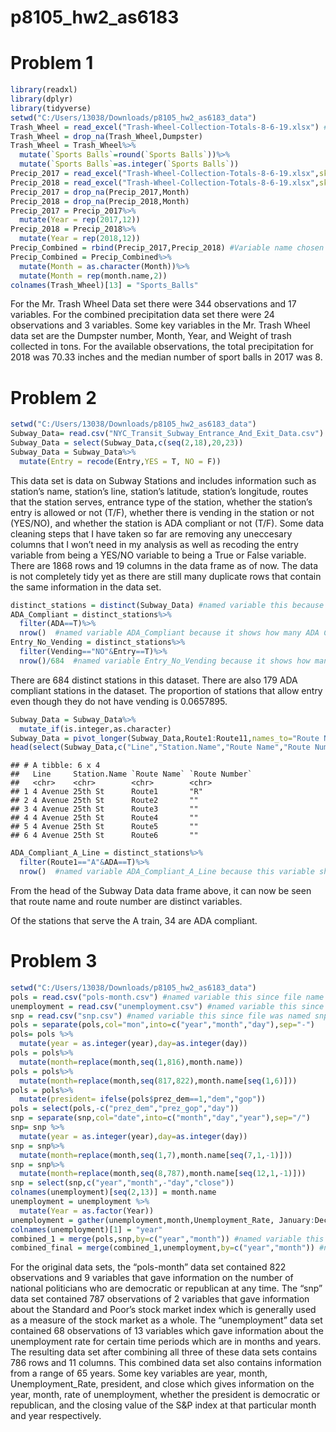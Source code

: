 p8105\_hw2\_as6183
================

# Problem 1

``` r
library(readxl)
library(dplyr)
library(tidyverse)
setwd("C:/Users/13038/Downloads/p8105_hw2_as6183_data")
Trash_Wheel = read_excel("Trash-Wheel-Collection-Totals-8-6-19.xlsx") #Trash_Wheel variable name based on name of data set
Trash_Wheel = drop_na(Trash_Wheel,Dumpster)
Trash_Wheel = Trash_Wheel%>%
  mutate(`Sports Balls`=round(`Sports Balls`))%>%
  mutate(`Sports Balls`=as.integer(`Sports Balls`))
Precip_2017 = read_excel("Trash-Wheel-Collection-Totals-8-6-19.xlsx",skip=1,sheet=6) #Variable name chosen because this is the precipitation for 2017
Precip_2018 = read_excel("Trash-Wheel-Collection-Totals-8-6-19.xlsx",skip=1,sheet=5)#Variable name chosen because this data shows the precipitation for 2018
Precip_2017 = drop_na(Precip_2017,Month)
Precip_2018 = drop_na(Precip_2018,Month)
Precip_2017 = Precip_2017%>%
  mutate(Year = rep(2017,12))
Precip_2018 = Precip_2018%>%
  mutate(Year = rep(2018,12))
Precip_Combined = rbind(Precip_2017,Precip_2018) #Variable name chosen because this data set combines the precipitation for 2017 and 2018
Precip_Combined = Precip_Combined%>%
  mutate(Month = as.character(Month))%>%
  mutate(Month = rep(month.name,2))
colnames(Trash_Wheel)[13] = "Sports_Balls" 
```

For the Mr. Trash Wheel Data set there were 344 observations and 17
variables. For the combined precipitation data set there were 24
observations and 3 variables. Some key variables in the Mr. Trash Wheel
data set are the Dumpster number, Month, Year, and Weight of trash
collected in tons. For the available observations, the total
precipitation for 2018 was 70.33 inches and the median number of sport
balls in 2017 was 8.

# Problem 2

``` r
setwd("C:/Users/13038/Downloads/p8105_hw2_as6183_data")
Subway_Data= read.csv("NYC_Transit_Subway_Entrance_And_Exit_Data.csv") #Named variable Subway_Data because the data set contains data on Subway Stations in NYC
Subway_Data = select(Subway_Data,c(seq(2,18),20,23))
Subway_Data = Subway_Data%>%
  mutate(Entry = recode(Entry,YES = T, NO = F))
```

This data set is data on Subway Stations and includes information such
as station’s name, station’s line, station’s latitude, station’s
longitude, routes that the station serves, entrance type of the station,
whether the station’s entry is allowed or not (T/F), whether there is
vending in the station or not (YES/NO), and whether the station is ADA
compliant or not (T/F). Some data cleaning steps that I have taken so
far are removing any uneccesary columns that I won’t need in my analysis
as well as recoding the entry variable from being a YES/NO variable to
being a True or False variable. There are 1868 rows and 19 columns in
the data frame as of now. The data is not completely tidy yet as there
are still many duplicate rows that contain the same information in the
data set.

``` r
distinct_stations = distinct(Subway_Data) #named variable this because it contains data on all the distinct Subway Stations with no repeating stations in it
ADA_Compliant = distinct_stations%>%  
  filter(ADA==T)%>%
  nrow()  #named variable ADA_Compliant because it shows how many ADA Compliant stations there are 
Entry_No_Vending = distinct_stations%>%
  filter(Vending=="NO"&Entry==T)%>%
  nrow()/684  #named variable Entry_No_Vending because it shows how many stations allow entry without vending
```

There are 684 distinct stations in this dataset. There are also 179 ADA
compliant stations in the dataset. The proportion of stations that allow
entry even though they do not have vending is 0.0657895.

``` r
Subway_Data = Subway_Data%>%
  mutate_if(is.integer,as.character)
Subway_Data = pivot_longer(Subway_Data,Route1:Route11,names_to="Route Name",values_to="Route Number")
head(select(Subway_Data,c("Line","Station.Name","Route Name","Route Number")))
```

    ## # A tibble: 6 x 4
    ##   Line     Station.Name `Route Name` `Route Number`
    ##   <chr>    <chr>        <chr>        <chr>         
    ## 1 4 Avenue 25th St      Route1       "R"           
    ## 2 4 Avenue 25th St      Route2       ""            
    ## 3 4 Avenue 25th St      Route3       ""            
    ## 4 4 Avenue 25th St      Route4       ""            
    ## 5 4 Avenue 25th St      Route5       ""            
    ## 6 4 Avenue 25th St      Route6       ""

``` r
ADA_Compliant_A_Line = distinct_stations%>%
  filter(Route1=="A"&ADA==T)%>%
  nrow()  #named variable ADA_Compliant_A_Line because this variable shows how many A Line stations are ADA Compliant
```

From the head of the Subway Data data frame above, it can now be seen
that route name and route number are distinct variables.

Of the stations that serve the A train, 34 are ADA compliant.

# Problem 3

``` r
setwd("C:/Users/13038/Downloads/p8105_hw2_as6183_data")
pols = read.csv("pols-month.csv") #named variable this since file name was pols-month.csv
unemployment = read.csv("unemployment.csv") #named variable this since data set gives information about unemployment data
snp = read.csv("snp.csv") #named variable this since file was named snp.csv
pols = separate(pols,col="mon",into=c("year","month","day"),sep="-")
pols= pols %>% 
  mutate(year = as.integer(year),day=as.integer(day))
pols = pols%>%
  mutate(month=replace(month,seq(1,816),month.name))
pols = pols%>%
  mutate(month=replace(month,seq(817,822),month.name[seq(1,6)]))
pols = pols%>%
  mutate(president= ifelse(pols$prez_dem==1,"dem","gop"))
pols = select(pols,-c("prez_dem","prez_gop","day"))
snp = separate(snp,col="date",into=c("month","day","year"),sep="/")
snp= snp %>% 
  mutate(year = as.integer(year),day=as.integer(day))
snp = snp%>%
  mutate(month=replace(month,seq(1,7),month.name[seq(7,1,-1)]))
snp = snp%>%
  mutate(month=replace(month,seq(8,787),month.name[seq(12,1,-1)]))
snp = select(snp,c("year","month",-"day","close"))
colnames(unemployment)[seq(2,13)] = month.name
unemployment = unemployment %>% 
  mutate(Year = as.factor(Year))
unemployment = gather(unemployment,month,Unemployment_Rate, January:December, factor_key=TRUE)
colnames(unemployment)[1] = "year"
combined_1 = merge(pols,snp,by=c("year","month")) #named variable this since it is an intermediary combined data frame, thus combined_1
combined_final = merge(combined_1,unemployment,by=c("year","month")) #named variable this since it is the final combined data frame containing all three data sets we needed to combine
```

For the original data sets, the “pols-month” data set contained 822
observations and 9 variables that gave information on the number of
national politicians who are democratic or republican at any time. The
“snp” data set contained 787 observations of 2 variables that gave
information about the Standard and Poor’s stock market index which is
generally used as a measure of the stock market as a whole. The
“unemployment” data set contained 68 observations of 13 variables
which gave information about the unemployment rate for certain time
periods which are in months and years. The resulting data set after
combining all three of these data sets contains 786 rows and 11 columns.
This combined data set also contains information from a range of 65
years. Some key variables are year, month, Unemployment\_Rate,
president, and close which gives information on the year, month, rate of
unemployment, whether the president is democratic or republican, and the
closing value of the S\&P index at that particular month and year
respectively.
